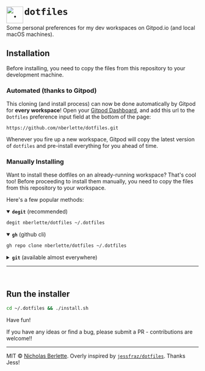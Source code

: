 # <img src="https://cdn.berlette.com/svg/dotfiles.svg" alt="." height="44" align="left"> `dotfiles`

Some personal preferences for my dev workspaces on Gitpod.io (and local macOS machines).

## Installation

Before installing, you need to copy the files from this repository to your development machine.

### Automated (thanks to Gitpod)

This cloning (and install process) can now be done automatically by Gitpod for **every workspace**! Open your [Gitpod Dashboard](https://gitpod.io/dashboard), and add this url to the `Dotfiles` preference input field at the bottom of the page:

    https://github.com/nberlette/dotfiles.git

Whenever you fire up a new workspace, Gitpod will copy the latest version of `dotfiles` and pre-install everything for you ahead of time.

### Manually Installing

Want to install these dotfiles on an already-running workspace? That's cool too! Before proceeding to install them manually, you need to copy the files from this repository to your workspace.

Here's a few popular methods:

<details open><summary><strong><code>degit</code></strong> (recommended)</summary>

```bash
degit nberlette/dotfiles ~/.dotfiles
```

</details>
<details open><summary><strong><code>gh</code></strong> (github cli)</summary>

```bash
gh repo clone nberlette/dotfiles ~/.dotfiles
```

</details>
<details><summary><strong><code>git</code></strong> (available almost everywhere)</summary>

```bash
git clone --depth 1 https://github.com/nberlette/dotfiles.git ~/.dotfiles
```

</details>

---

<br>

## Run the installer

```bash
cd ~/.dotfiles && ./install.sh
```

Have fun!

If you have any ideas or find a bug, please submit a PR - contributions are welcome!!

---

MIT © [Nicholas Berlette](https://github.com/nberlette). Overly inspired by [`jessfraz/dotfiles`](https://github.com/jessfraz/dotfiles). Thanks Jess!

